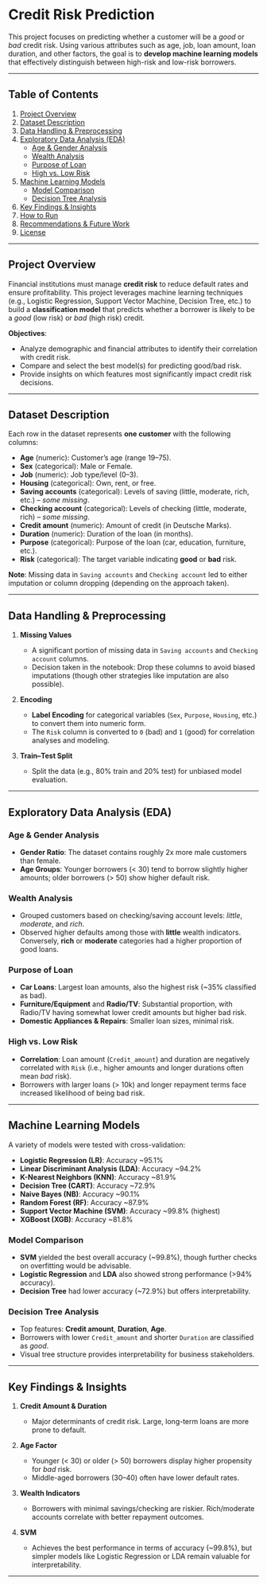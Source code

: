 # Credit Risk Prediction

This project focuses on predicting whether a customer will be a _good_ or _bad_ credit risk. Using various attributes such as age, job, loan amount, loan duration, and other factors, the goal is to **develop machine learning models** that effectively distinguish between high-risk and low-risk borrowers.

---

## Table of Contents

1. [Project Overview](#project-overview)  
2. [Dataset Description](#dataset-description)  
3. [Data Handling & Preprocessing](#data-handling--preprocessing)  
4. [Exploratory Data Analysis (EDA)](#exploratory-data-analysis-eda)  
   - [Age & Gender Analysis](#age--gender-analysis)  
   - [Wealth Analysis](#wealth-analysis)  
   - [Purpose of Loan](#purpose-of-loan)  
   - [High vs. Low Risk](#high-vs-low-risk)  
5. [Machine Learning Models](#machine-learning-models)  
   - [Model Comparison](#model-comparison)  
   - [Decision Tree Analysis](#decision-tree-analysis)  
6. [Key Findings & Insights](#key-findings--insights)  
7. [How to Run](#how-to-run)  
8. [Recommendations & Future Work](#recommendations--future-work)  
9. [License](#license)

---

## Project Overview

Financial institutions must manage **credit risk** to reduce default rates and ensure profitability. This project leverages machine learning techniques (e.g., Logistic Regression, Support Vector Machine, Decision Tree, etc.) to build a **classification model** that predicts whether a borrower is likely to be a *good* (low risk) or *bad* (high risk) credit.

**Objectives**:
- Analyze demographic and financial attributes to identify their correlation with credit risk.
- Compare and select the best model(s) for predicting good/bad risk.
- Provide insights on which features most significantly impact credit risk decisions.

---

## Dataset Description

Each row in the dataset represents **one customer** with the following columns:

- **Age** (numeric): Customer’s age (range 19–75).  
- **Sex** (categorical): Male or Female.  
- **Job** (numeric): Job type/level (0–3).  
- **Housing** (categorical): Own, rent, or free.  
- **Saving accounts** (categorical): Levels of saving (little, moderate, rich, etc.) – _some missing_.  
- **Checking account** (categorical): Levels of checking (little, moderate, rich) – _some missing_.  
- **Credit amount** (numeric): Amount of credit (in Deutsche Marks).  
- **Duration** (numeric): Duration of the loan (in months).  
- **Purpose** (categorical): Purpose of the loan (car, education, furniture, etc.).  
- **Risk** (categorical): The target variable indicating **good** or **bad** risk.

**Note**: Missing data in `Saving accounts` and `Checking account` led to either imputation or column dropping (depending on the approach taken).

---

## Data Handling & Preprocessing

1. **Missing Values**  
   - A significant portion of missing data in `Saving accounts` and `Checking account` columns.  
   - Decision taken in the notebook: Drop these columns to avoid biased imputations (though other strategies like imputation are also possible).

2. **Encoding**  
   - **Label Encoding** for categorical variables (`Sex`, `Purpose`, `Housing`, etc.) to convert them into numeric form.  
   - The `Risk` column is converted to `0` (bad) and `1` (good) for correlation analyses and modeling.

3. **Train–Test Split**  
   - Split the data (e.g., 80% train and 20% test) for unbiased model evaluation.  

---

## Exploratory Data Analysis (EDA)

### Age & Gender Analysis
- **Gender Ratio**: The dataset contains roughly 2x more male customers than female.  
- **Age Groups**: Younger borrowers (\< 30) tend to borrow slightly higher amounts; older borrowers (\> 50) show higher default risk.  

### Wealth Analysis
- Grouped customers based on checking/saving account levels: _little_, _moderate_, and _rich_.  
- Observed higher defaults among those with **little** wealth indicators. Conversely, **rich** or **moderate** categories had a higher proportion of good loans.

### Purpose of Loan
- **Car Loans**: Largest loan amounts, also the highest risk (~35% classified as bad).  
- **Furniture/Equipment** and **Radio/TV**: Substantial proportion, with Radio/TV having somewhat lower credit amounts but higher bad risk.  
- **Domestic Appliances & Repairs**: Smaller loan sizes, minimal risk.  

### High vs. Low Risk
- **Correlation**: Loan amount (`Credit_amount`) and duration are negatively correlated with `Risk` (i.e., higher amounts and longer durations often mean _bad_ risk).  
- Borrowers with larger loans (\> 10k) and longer repayment terms face increased likelihood of being bad risk.

---

## Machine Learning Models

A variety of models were tested with cross-validation:

- **Logistic Regression (LR)**: Accuracy ~95.1%  
- **Linear Discriminant Analysis (LDA)**: Accuracy ~94.2%  
- **K-Nearest Neighbors (KNN)**: Accuracy ~81.9%  
- **Decision Tree (CART)**: Accuracy ~72.9%  
- **Naive Bayes (NB)**: Accuracy ~90.1%  
- **Random Forest (RF)**: Accuracy ~87.9%  
- **Support Vector Machine (SVM)**: Accuracy ~99.8% (highest)  
- **XGBoost (XGB)**: Accuracy ~81.8%

### Model Comparison
- **SVM** yielded the best overall accuracy (~99.8%), though further checks on overfitting would be advisable.  
- **Logistic Regression** and **LDA** also showed strong performance (\>94% accuracy).  
- **Decision Tree** had lower accuracy (~72.9%) but offers interpretability.

### Decision Tree Analysis
- Top features: **Credit amount**, **Duration**, **Age**.  
- Borrowers with lower `Credit_amount` and shorter `Duration` are classified as _good_.  
- Visual tree structure provides interpretability for business stakeholders.

---

## Key Findings & Insights

1. **Credit Amount & Duration**  
   - Major determinants of credit risk. Large, long-term loans are more prone to default.

2. **Age Factor**  
   - Younger (< 30) or older (> 50) borrowers display higher propensity for _bad_ risk.  
   - Middle-aged borrowers (30–40) often have lower default rates.

3. **Wealth Indicators**  
   - Borrowers with minimal savings/checking are riskier. Rich/moderate accounts correlate with better repayment outcomes.

4. **SVM**  
   - Achieves the best performance in terms of accuracy (~99.8%), but simpler models like Logistic Regression or LDA remain valuable for interpretability.

---
